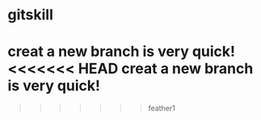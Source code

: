 gitskill
========

creat a new branch is very quick!
<<<<<<< HEAD
creat a new branch is very quick!
=======
>>>>>>> feather1
